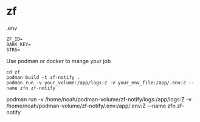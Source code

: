 # zf

.env

```
ZF_ID=
BARK_KEY=
STRS=
```

Use podman or docker to mange your job

```
cd zf
podman build -t zf-notify .
podman run -v your_volume:/app/logs:Z -v your_env_file:/app/.env:Z --name zfn zf-notify
```

podman run -v /home/noah/podman-volume/zf-notify/logs:/app/logs:Z -v /home/noah/podman-volume/zf-notify/.env:/app/.env:Z --name zfn zf-notify
